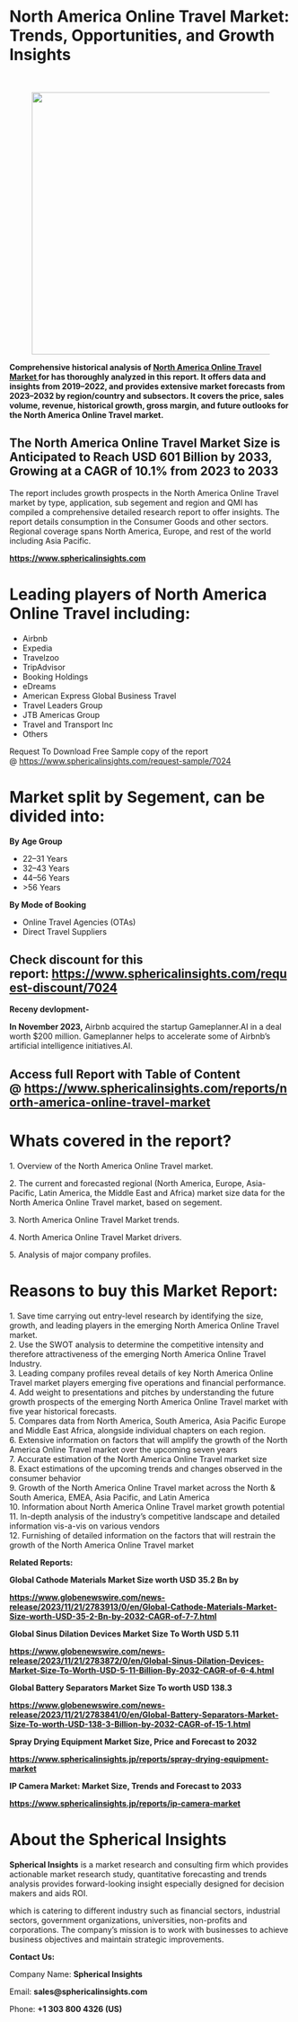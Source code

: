 <h1 id="d3b6" class="pw-post-title fo fp fq bf fr fs ft fu fv fw fx fy fz ga gb gc gd ge gf gg gh gi gj gk gl gm gn go gp gq bk" data-testid="storyTitle" data-selectable-paragraph="">North America Online Travel Market: Trends, Opportunities, and Growth Insights</h1>
<div>
<div class="speechify-ignore ab cp">
<div class="speechify-ignore bh l">
<div class="gr gs gt gu gv ab">
<div>
<div class="ab gw">
<div>
<div class="bm">
<div class="l gx gy by gz ha">&nbsp;</div>
<div class="l gx gy by gz ha">
<figure class="ld le lf lg lh li la lb paragraph-image">
<div class="lj lk ed ll bh lm" tabindex="0">
<div class="la lb lc"><picture><img class="bh ki ln c" src="https://miro.medium.com/v2/resize:fit:1155/1*Zl_WSY24xm7HIw9GD9It1A.jpeg" alt="" width="700" height="467" /></picture></div>
</div>
</figure>
<p id="a23e" class="pw-post-body-paragraph lo lp fq lq b lr ls lt lu lv lw lx ly lz ma mb mc md me mf mg mh mi mj mk ml fj bk" data-selectable-paragraph=""><strong class="lq fr">Comprehensive historical analysis of&nbsp;</strong><a class="af mm" href="https://www.sphericalinsights.com/reports/north-america-online-travel-market" target="_blank" rel="noopener ugc nofollow"><strong class="lq fr">North America Online Travel Market&nbsp;</strong></a><strong class="lq fr">for has thoroughly analyzed in this report. It offers data and insights from 2019&ndash;2022, and provides extensive market forecasts from 2023&ndash;2032 by region/country and subsectors. It covers the price, sales volume, revenue, historical growth, gross margin, and future outlooks for the North America Online Travel market.</strong></p>
<h2 id="c5fd" class="mn mo fq bf mp mq mr ms mt mu mv mw mx lz my mz na md nb nc nd mh ne nf ng nh bk" data-selectable-paragraph="">The North America Online Travel Market Size is Anticipated to Reach USD 601 Billion by 2033, Growing at a CAGR of 10.1% from 2023 to 2033</h2>
<p id="d5d6" class="pw-post-body-paragraph lo lp fq lq b lr ni lt lu lv nj lx ly lz nk mb mc md nl mf mg mh nm mj mk ml fj bk" data-selectable-paragraph="">The report includes growth prospects in the North America Online Travel market by type, application, sub segement and region and QMI has compiled a comprehensive detailed research report to offer insights. The report details consumption in the Consumer Goods and other sectors. Regional coverage spans North America, Europe, and rest of the world including Asia Pacific.</p>
<p id="9a1b" class="pw-post-body-paragraph lo lp fq lq b lr ls lt lu lv lw lx ly lz ma mb mc md me mf mg mh mi mj mk ml fj bk" data-selectable-paragraph=""><a class="af mm" href="https://www.sphericalinsights.com/" target="_blank" rel="noopener ugc nofollow"><strong class="lq fr">https://www.sphericalinsights.com</strong></a></p>
<h1 id="6534" class="nn mo fq bf mp no np nq mt nr ns nt mx nu nv nw nx ny nz oa ob oc od oe of og bk" data-selectable-paragraph="">Leading players of North America Online Travel including:</h1>
<ul class="">
<li id="bf57" class="lo lp fq lq b lr ni lt lu lv nj lx ly lz nk mb mc md nl mf mg mh nm mj mk ml oh oi oj bk" data-selectable-paragraph="">Airbnb</li>
<li id="d831" class="lo lp fq lq b lr ok lt lu lv ol lx ly lz om mb mc md on mf mg mh oo mj mk ml oh oi oj bk" data-selectable-paragraph="">Expedia</li>
<li id="4279" class="lo lp fq lq b lr ok lt lu lv ol lx ly lz om mb mc md on mf mg mh oo mj mk ml oh oi oj bk" data-selectable-paragraph="">Travelzoo</li>
<li id="6052" class="lo lp fq lq b lr ok lt lu lv ol lx ly lz om mb mc md on mf mg mh oo mj mk ml oh oi oj bk" data-selectable-paragraph="">TripAdvisor</li>
<li id="c5ac" class="lo lp fq lq b lr ok lt lu lv ol lx ly lz om mb mc md on mf mg mh oo mj mk ml oh oi oj bk" data-selectable-paragraph="">Booking Holdings</li>
<li id="bcff" class="lo lp fq lq b lr ok lt lu lv ol lx ly lz om mb mc md on mf mg mh oo mj mk ml oh oi oj bk" data-selectable-paragraph="">eDreams</li>
<li id="c291" class="lo lp fq lq b lr ok lt lu lv ol lx ly lz om mb mc md on mf mg mh oo mj mk ml oh oi oj bk" data-selectable-paragraph="">American Express Global Business Travel</li>
<li id="5c6d" class="lo lp fq lq b lr ok lt lu lv ol lx ly lz om mb mc md on mf mg mh oo mj mk ml oh oi oj bk" data-selectable-paragraph="">Travel Leaders Group</li>
<li id="c984" class="lo lp fq lq b lr ok lt lu lv ol lx ly lz om mb mc md on mf mg mh oo mj mk ml oh oi oj bk" data-selectable-paragraph="">JTB Americas Group</li>
<li id="1f1d" class="lo lp fq lq b lr ok lt lu lv ol lx ly lz om mb mc md on mf mg mh oo mj mk ml oh oi oj bk" data-selectable-paragraph="">Travel and Transport Inc</li>
<li id="1d5d" class="lo lp fq lq b lr ok lt lu lv ol lx ly lz om mb mc md on mf mg mh oo mj mk ml oh oi oj bk" data-selectable-paragraph="">Others</li>
</ul>
<p id="5d09" class="pw-post-body-paragraph lo lp fq lq b lr ls lt lu lv lw lx ly lz ma mb mc md me mf mg mh mi mj mk ml fj bk" data-selectable-paragraph="">Request To Download Free Sample copy of the report @&nbsp;<a class="af mm" href="https://www.sphericalinsights.com/request-sample/7024" target="_blank" rel="noopener ugc nofollow">https://www.sphericalinsights.com/request-sample/7024</a></p>
<h1 id="ed38" class="nn mo fq bf mp no np nq mt nr ns nt mx nu nv nw nx ny nz oa ob oc od oe of og bk" data-selectable-paragraph="">Market split by Segement, can be divided into:</h1>
<p id="aeed" class="pw-post-body-paragraph lo lp fq lq b lr ni lt lu lv nj lx ly lz nk mb mc md nl mf mg mh nm mj mk ml fj bk" data-selectable-paragraph=""><strong class="lq fr">By</strong>&nbsp;<strong class="lq fr">Age Group</strong></p>
<ul class="">
<li id="9235" class="lo lp fq lq b lr ls lt lu lv lw lx ly lz ma mb mc md me mf mg mh mi mj mk ml oh oi oj bk" data-selectable-paragraph="">22&ndash;31 Years</li>
<li id="44b9" class="lo lp fq lq b lr ok lt lu lv ol lx ly lz om mb mc md on mf mg mh oo mj mk ml oh oi oj bk" data-selectable-paragraph="">32&ndash;43 Years</li>
<li id="c3d0" class="lo lp fq lq b lr ok lt lu lv ol lx ly lz om mb mc md on mf mg mh oo mj mk ml oh oi oj bk" data-selectable-paragraph="">44&ndash;56 Years</li>
<li id="44d4" class="lo lp fq lq b lr ok lt lu lv ol lx ly lz om mb mc md on mf mg mh oo mj mk ml oh oi oj bk" data-selectable-paragraph="">&gt;56 Years</li>
</ul>
<p id="3a80" class="pw-post-body-paragraph lo lp fq lq b lr ls lt lu lv lw lx ly lz ma mb mc md me mf mg mh mi mj mk ml fj bk" data-selectable-paragraph=""><strong class="lq fr">By Mode of Booking</strong></p>
<ul class="">
<li id="c0fe" class="lo lp fq lq b lr ls lt lu lv lw lx ly lz ma mb mc md me mf mg mh mi mj mk ml oh oi oj bk" data-selectable-paragraph="">Online Travel Agencies (OTAs)</li>
<li id="407d" class="lo lp fq lq b lr ok lt lu lv ol lx ly lz om mb mc md on mf mg mh oo mj mk ml oh oi oj bk" data-selectable-paragraph="">Direct Travel Suppliers</li>
</ul>
<h2 id="a56a" class="mn mo fq bf mp mq mr ms mt mu mv mw mx lz my mz na md nb nc nd mh ne nf ng nh bk" data-selectable-paragraph="">Check discount for this report:&nbsp;<a class="af mm" href="https://www.sphericalinsights.com/request-discount/7024" target="_blank" rel="noopener ugc nofollow">https://www.sphericalinsights.com/request-discount/7024</a></h2>
<p id="c0ca" class="pw-post-body-paragraph lo lp fq lq b lr ni lt lu lv nj lx ly lz nk mb mc md nl mf mg mh nm mj mk ml fj bk" data-selectable-paragraph=""><strong class="lq fr">Receny devlopment-</strong></p>
<p id="8e79" class="pw-post-body-paragraph lo lp fq lq b lr ls lt lu lv lw lx ly lz ma mb mc md me mf mg mh mi mj mk ml fj bk" data-selectable-paragraph=""><strong class="lq fr">In November 2023,</strong>&nbsp;Airbnb acquired the startup Gameplanner.AI in a deal worth $200 million. Gameplanner helps to accelerate some of Airbnb&rsquo;s artificial intelligence initiatives.AI.</p>
<h2 id="cd06" class="mn mo fq bf mp mq mr ms mt mu mv mw mx lz my mz na md nb nc nd mh ne nf ng nh bk" data-selectable-paragraph="">Access full Report with Table of Content @&nbsp;<a class="af mm" href="https://www.sphericalinsights.com/reports/north-america-online-travel-market" target="_blank" rel="noopener ugc nofollow">https://www.sphericalinsights.com/reports/north-america-online-travel-market</a></h2>
<h1 id="8bef" class="nn mo fq bf mp no np nq mt nr ns nt mx nu nv nw nx ny nz oa ob oc od oe of og bk" data-selectable-paragraph="">Whats covered in the report?</h1>
<p id="95a0" class="pw-post-body-paragraph lo lp fq lq b lr ni lt lu lv nj lx ly lz nk mb mc md nl mf mg mh nm mj mk ml fj bk" data-selectable-paragraph="">1. Overview of the North America Online Travel market.</p>
<p id="8c55" class="pw-post-body-paragraph lo lp fq lq b lr ls lt lu lv lw lx ly lz ma mb mc md me mf mg mh mi mj mk ml fj bk" data-selectable-paragraph="">2. The current and forecasted regional (North America, Europe, Asia-Pacific, Latin America, the Middle East and Africa) market size data for the North America Online Travel market, based on segement.</p>
<p id="d523" class="pw-post-body-paragraph lo lp fq lq b lr ls lt lu lv lw lx ly lz ma mb mc md me mf mg mh mi mj mk ml fj bk" data-selectable-paragraph="">3. North America Online Travel Market trends.</p>
<p id="abe9" class="pw-post-body-paragraph lo lp fq lq b lr ls lt lu lv lw lx ly lz ma mb mc md me mf mg mh mi mj mk ml fj bk" data-selectable-paragraph="">4. North America Online Travel Market drivers.</p>
<p id="3122" class="pw-post-body-paragraph lo lp fq lq b lr ls lt lu lv lw lx ly lz ma mb mc md me mf mg mh mi mj mk ml fj bk" data-selectable-paragraph="">5. Analysis of major company profiles.</p>
<h1 id="8a69" class="nn mo fq bf mp no np nq mt nr ns nt mx nu nv nw nx ny nz oa ob oc od oe of og bk" data-selectable-paragraph="">Reasons to buy this Market Report:</h1>
<p id="3b5e" class="pw-post-body-paragraph lo lp fq lq b lr ni lt lu lv nj lx ly lz nk mb mc md nl mf mg mh nm mj mk ml fj bk" data-selectable-paragraph="">1. Save time carrying out entry-level research by identifying the size, growth, and leading players in the emerging North America Online Travel market.<br />2. Use the SWOT analysis to determine the competitive intensity and therefore attractiveness of the emerging North America Online Travel Industry.<br />3. Leading company profiles reveal details of key North America Online Travel market players emerging five operations and financial performance.<br />4. Add weight to presentations and pitches by understanding the future growth prospects of the emerging North America Online Travel market with five year historical forecasts.<br />5. Compares data from North America, South America, Asia Pacific Europe and Middle East Africa, alongside individual chapters on each region.<br />6. Extensive information on factors that will amplify the growth of the North America Online Travel market over the upcoming seven years<br />7. Accurate estimation of the North America Online Travel market size<br />8. Exact estimations of the upcoming trends and changes observed in the consumer behavior<br />9. Growth of the North America Online Travel market across the North &amp; South America, EMEA, Asia Pacific, and Latin America<br />10. Information about North America Online Travel market growth potential<br />11. In-depth analysis of the industry&rsquo;s competitive landscape and detailed information vis-a-vis on various vendors<br />12. Furnishing of detailed information on the factors that will restrain the growth of the North America Online Travel market</p>
<p id="3357" class="pw-post-body-paragraph lo lp fq lq b lr ls lt lu lv lw lx ly lz ma mb mc md me mf mg mh mi mj mk ml fj bk" data-selectable-paragraph=""><strong class="lq fr">Related Reports:</strong></p>
<p id="c7c7" class="pw-post-body-paragraph lo lp fq lq b lr ls lt lu lv lw lx ly lz ma mb mc md me mf mg mh mi mj mk ml fj bk" data-selectable-paragraph=""><strong class="lq fr">Global Cathode Materials Market Size worth USD 35.2 Bn by</strong></p>
<p id="444d" class="pw-post-body-paragraph lo lp fq lq b lr ls lt lu lv lw lx ly lz ma mb mc md me mf mg mh mi mj mk ml fj bk" data-selectable-paragraph=""><a class="af mm" href="https://www.globenewswire.com/news-release/2023/11/21/2783913/0/en/Global-Cathode-Materials-Market-Size-worth-USD-35-2-Bn-by-2032-CAGR-of-7-7.html" target="_blank" rel="noopener ugc nofollow"><strong class="lq fr">https://www.globenewswire.com/news-release/2023/11/21/2783913/0/en/Global-Cathode-Materials-Market-Size-worth-USD-35-2-Bn-by-2032-CAGR-of-7-7.html</strong></a></p>
<p id="93ff" class="pw-post-body-paragraph lo lp fq lq b lr ls lt lu lv lw lx ly lz ma mb mc md me mf mg mh mi mj mk ml fj bk" data-selectable-paragraph=""><strong class="lq fr">Global Sinus Dilation Devices Market Size To Worth USD 5.11</strong></p>
<p id="3910" class="pw-post-body-paragraph lo lp fq lq b lr ls lt lu lv lw lx ly lz ma mb mc md me mf mg mh mi mj mk ml fj bk" data-selectable-paragraph=""><a class="af mm" href="https://www.globenewswire.com/news-release/2023/11/21/2783872/0/en/Global-Sinus-Dilation-Devices-Market-Size-To-Worth-USD-5-11-Billion-By-2032-CAGR-of-6-4.html" target="_blank" rel="noopener ugc nofollow"><strong class="lq fr">https://www.globenewswire.com/news-release/2023/11/21/2783872/0/en/Global-Sinus-Dilation-Devices-Market-Size-To-Worth-USD-5-11-Billion-By-2032-CAGR-of-6-4.html</strong></a></p>
<p id="db68" class="pw-post-body-paragraph lo lp fq lq b lr ls lt lu lv lw lx ly lz ma mb mc md me mf mg mh mi mj mk ml fj bk" data-selectable-paragraph=""><strong class="lq fr">Global Battery Separators Market Size To worth USD 138.3</strong></p>
<p id="8cbf" class="pw-post-body-paragraph lo lp fq lq b lr ls lt lu lv lw lx ly lz ma mb mc md me mf mg mh mi mj mk ml fj bk" data-selectable-paragraph=""><a class="af mm" href="https://www.globenewswire.com/news-release/2023/11/21/2783841/0/en/Global-Battery-Separators-Market-Size-To-worth-USD-138-3-Billion-by-2032-CAGR-of-15-1.html" target="_blank" rel="noopener ugc nofollow"><strong class="lq fr">https://www.globenewswire.com/news-release/2023/11/21/2783841/0/en/Global-Battery-Separators-Market-Size-To-worth-USD-138-3-Billion-by-2032-CAGR-of-15-1.html</strong></a></p>
<p id="3bfc" class="pw-post-body-paragraph lo lp fq lq b lr ls lt lu lv lw lx ly lz ma mb mc md me mf mg mh mi mj mk ml fj bk" data-selectable-paragraph=""><strong class="lq fr">Spray Drying Equipment Market Size, Price and Forecast to 2032</strong></p>
<p id="12a9" class="pw-post-body-paragraph lo lp fq lq b lr ls lt lu lv lw lx ly lz ma mb mc md me mf mg mh mi mj mk ml fj bk" data-selectable-paragraph=""><a class="af mm" href="https://www.sphericalinsights.jp/reports/spray-drying-equipment-market" target="_blank" rel="noopener ugc nofollow"><strong class="lq fr">https://www.sphericalinsights.jp/reports/spray-drying-equipment-market</strong></a></p>
<p id="cb17" class="pw-post-body-paragraph lo lp fq lq b lr ls lt lu lv lw lx ly lz ma mb mc md me mf mg mh mi mj mk ml fj bk" data-selectable-paragraph=""><strong class="lq fr">IP Camera Market: Market Size, Trends and Forecast to 2033</strong></p>
<p id="deae" class="pw-post-body-paragraph lo lp fq lq b lr ls lt lu lv lw lx ly lz ma mb mc md me mf mg mh mi mj mk ml fj bk" data-selectable-paragraph=""><a class="af mm" href="https://www.sphericalinsights.jp/reports/ip-camera-market" target="_blank" rel="noopener ugc nofollow"><strong class="lq fr">https://www.sphericalinsights.jp/reports/ip-camera-market</strong></a></p>
<h1 id="a039" class="nn mo fq bf mp no np nq mt nr ns nt mx nu nv nw nx ny nz oa ob oc od oe of og bk" data-selectable-paragraph="">About the Spherical Insights</h1>
<p id="b20c" class="pw-post-body-paragraph lo lp fq lq b lr ni lt lu lv nj lx ly lz nk mb mc md nl mf mg mh nm mj mk ml fj bk" data-selectable-paragraph=""><strong class="lq fr">Spherical Insights</strong>&nbsp;is a market research and consulting firm which provides actionable market research study, quantitative forecasting and trends analysis provides forward-looking insight especially designed for decision makers and aids ROI.</p>
<p id="ef6a" class="pw-post-body-paragraph lo lp fq lq b lr ls lt lu lv lw lx ly lz ma mb mc md me mf mg mh mi mj mk ml fj bk" data-selectable-paragraph="">which is catering to different industry such as financial sectors, industrial sectors, government organizations, universities, non-profits and corporations. The company&rsquo;s mission is to work with businesses to achieve business objectives and maintain strategic improvements.</p>
<p id="e75d" class="pw-post-body-paragraph lo lp fq lq b lr ls lt lu lv lw lx ly lz ma mb mc md me mf mg mh mi mj mk ml fj bk" data-selectable-paragraph=""><strong class="lq fr">Contact Us:</strong></p>
<p id="f1f3" class="pw-post-body-paragraph lo lp fq lq b lr ls lt lu lv lw lx ly lz ma mb mc md me mf mg mh mi mj mk ml fj bk" data-selectable-paragraph="">Company Name:&nbsp;<strong class="lq fr">Spherical Insights</strong></p>
<p id="74ac" class="pw-post-body-paragraph lo lp fq lq b lr ls lt lu lv lw lx ly lz ma mb mc md me mf mg mh mi mj mk ml fj bk" data-selectable-paragraph="">Email:&nbsp;<strong class="lq fr">sales@sphericalinsights.com</strong></p>
<p id="1309" class="pw-post-body-paragraph lo lp fq lq b lr ls lt lu lv lw lx ly lz ma mb mc md me mf mg mh mi mj mk ml fj bk" data-selectable-paragraph="">Phone:&nbsp;<strong class="lq fr">+1 303 800 4326 (US)</strong></p>
</div>
</div>
</div>
</div>
</div>
</div>
</div>
</div>
</div>
